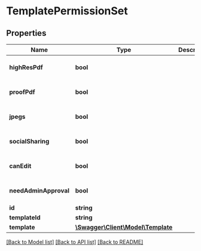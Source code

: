 # TemplatePermissionSet

## Properties
Name | Type | Description | Notes
------------ | ------------- | ------------- | -------------
**highResPdf** | **bool** |  | [optional] [default to false]
**proofPdf** | **bool** |  | [optional] [default to false]
**jpegs** | **bool** |  | [optional] [default to false]
**socialSharing** | **bool** |  | [optional] [default to false]
**canEdit** | **bool** |  | [optional] [default to false]
**needAdminApproval** | **bool** |  | [optional] [default to false]
**id** | **string** |  | [optional] 
**templateId** | **string** |  | [optional] 
**template** | [**\Swagger\Client\Model\Template**](Template.md) |  | [optional] 

[[Back to Model list]](../README.md#documentation-for-models) [[Back to API list]](../README.md#documentation-for-api-endpoints) [[Back to README]](../README.md)



